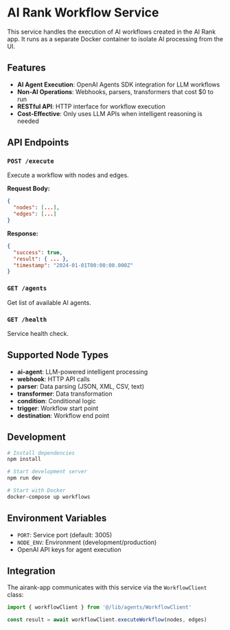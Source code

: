 # AI Rank Workflow Service

This service handles the execution of AI workflows created in the AI Rank app. It runs as a separate Docker container to isolate AI processing from the UI.

## Features

- **AI Agent Execution**: OpenAI Agents SDK integration for LLM workflows
- **Non-AI Operations**: Webhooks, parsers, transformers that cost $0 to run
- **RESTful API**: HTTP interface for workflow execution
- **Cost-Effective**: Only uses LLM APIs when intelligent reasoning is needed

## API Endpoints

### `POST /execute`
Execute a workflow with nodes and edges.

**Request Body:**
```json
{
  "nodes": [...],
  "edges": [...]
}
```

**Response:**
```json
{
  "success": true,
  "result": { ... },
  "timestamp": "2024-01-01T00:00:00.000Z"
}
```

### `GET /agents`
Get list of available AI agents.

### `GET /health`
Service health check.

## Supported Node Types

- **ai-agent**: LLM-powered intelligent processing
- **webhook**: HTTP API calls
- **parser**: Data parsing (JSON, XML, CSV, text)  
- **transformer**: Data transformation
- **condition**: Conditional logic
- **trigger**: Workflow start point
- **destination**: Workflow end point

## Development

```bash
# Install dependencies
npm install

# Start development server
npm run dev

# Start with Docker
docker-compose up workflows
```

## Environment Variables

- `PORT`: Service port (default: 3005)
- `NODE_ENV`: Environment (development/production)
- OpenAI API keys for agent execution

## Integration

The airank-app communicates with this service via the `WorkflowClient` class:

```typescript
import { workflowClient } from '@/lib/agents/WorkflowClient'

const result = await workflowClient.executeWorkflow(nodes, edges)
``` 